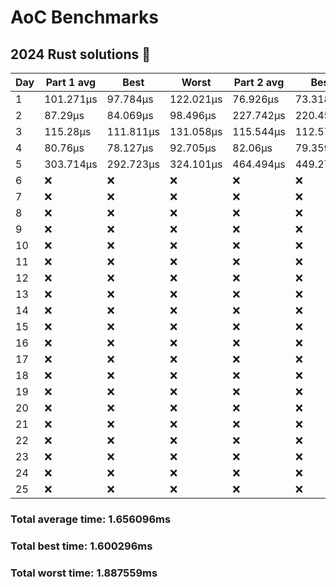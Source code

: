# AoC Benchmarks
## 2024 Rust solutions 🤠 
| Day | Part 1 avg | Best | Worst | Part 2 avg | Best | Worst |
| --- | --- | --- | --- | --- | --- | --- |
|1|101.271µs|97.784µs|122.021µs|76.926µs|73.318µs|117.853µs|
|2|87.29µs|84.069µs|98.496µs|227.742µs|220.456µs|256.454µs|
|3|115.28µs|111.811µs|131.058µs|115.544µs|112.572µs|133.341µs|
|4|80.76µs|78.127µs|92.705µs|82.06µs|79.359µs|117.051µs|
|5|303.714µs|292.723µs|324.101µs|464.494µs|449.277µs|492.009µs|
|6|❌|❌|❌|❌|❌|❌|
|7|❌|❌|❌|❌|❌|❌|
|8|❌|❌|❌|❌|❌|❌|
|9|❌|❌|❌|❌|❌|❌|
|10|❌|❌|❌|❌|❌|❌|
|11|❌|❌|❌|❌|❌|❌|
|12|❌|❌|❌|❌|❌|❌|
|13|❌|❌|❌|❌|❌|❌|
|14|❌|❌|❌|❌|❌|❌|
|15|❌|❌|❌|❌|❌|❌|
|16|❌|❌|❌|❌|❌|❌|
|17|❌|❌|❌|❌|❌|❌|
|18|❌|❌|❌|❌|❌|❌|
|19|❌|❌|❌|❌|❌|❌|
|20|❌|❌|❌|❌|❌|❌|
|21|❌|❌|❌|❌|❌|❌|
|22|❌|❌|❌|❌|❌|❌|
|23|❌|❌|❌|❌|❌|❌|
|24|❌|❌|❌|❌|❌|❌|
|25|❌|❌|❌|❌|❌|❌|
### Total average time: 1.656096ms
### Total best time: 1.600296ms
### Total worst time: 1.887559ms

